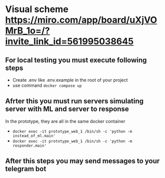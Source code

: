 # Visual scheme https://miro.com/app/board/uXjVOMrB_1o=/?invite_link_id=561995038645

## For local testing you must execute following steps
- Create .env like .env.example in the root of your project
- use command `docker compose up`
## Afrter this you must run servers simulating server with ML and server to response
In the prototype, they are all in the same docker container
- `docker exec -it prototype_web_1 /bin/sh -c 'python -m instead_of_ml.main'`
- `docker exec -it prototype_web_1 /bin/sh -c 'python -m responder.main'`
## After this steps you may send messages to your telegram bot




